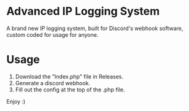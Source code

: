 # Advanced IP Logging System
A brand new IP logging system, built for Discord's webhook software, custom coded for usage for anyone.

# Usage
1. Download the "Index.php" file in Releases.
2. Generate a discord webhook.
3. Fill out the config at the top of the .php file.

Enjoy :)
